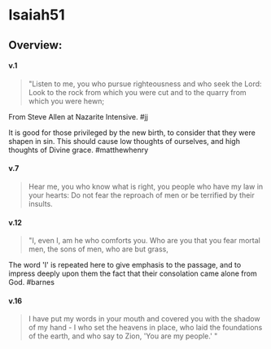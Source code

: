 # Isaiah51

## Overview:



#### v.1
>"Listen to me, you who pursue righteousness and who seek the Lord: Look to the rock from which you were cut and to the quarry from which you were hewn;

From Steve Allen at Nazarite Intensive.
#jj 

It is good for those privileged by the new birth, to consider that they were shapen in sin. This should cause low thoughts of ourselves, and high thoughts of Divine grace.
#matthewhenry 

#### v.7
>Hear me, you who know what is right, you people who have my law in your hearts: Do not fear the reproach of men or be terrified by their insults.

#### v.12
>"I, even I, am he who comforts you. Who are you that you fear mortal men, the sons of men, who are but grass,

The word 'I' is repeated here to give emphasis to the passage, and to impress deeply upon them the fact that their consolation came alone from God.
#barnes 

#### v.16
>I have put my words in your mouth and covered you with the shadow of my hand - I who set the heavens in place, who laid the foundations of the earth, and who say to Zion, 'You are my people.' "

